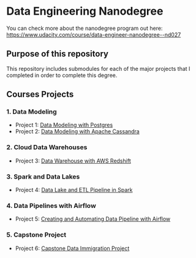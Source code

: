 # Data Engineering Nanodegree

You can check more about the nanodegree program out here: https://www.udacity.com/course/data-engineer-nanodegree--nd027

## Purpose of this repository
This repository includes submodules for each of the major projects that I completed in order to complete this degree.



## Courses Projects

### 1. Data Modeling

 - Project 1: [Data Modeling with Postgres](https://github.com/mludden55/data-engineering-nanodegree/tree/master/Project1-data-modeling-postgres)
 - Project 2: [Data Modeling with Apache Cassandra](https://github.com/mludden55/data-engineering-nanodegree/tree/master/Project2-data-modeling-apache-cassandra)
 
### 2. Cloud Data Warehouses
 
 - Project 3: [Data Warehouse with AWS Redshift](https://github.com/mludden55/data-engineering-nanodegree/tree/master/Project3-data-warehouse)
 
### 3. Spark and Data Lakes
 
 - Project 4: [Data Lake and ETL Pipeline in Spark](https://github.com/mludden55/data-engineering-nanodegree/tree/master/Project4-data-lake)
 
### 4. Data Pipelines with Airflow
 
 - Project 5: [Creating and Automating Data Pipeline with Airflow](https://github.com/mludden55/data-engineering-nanodegree/tree/master/Project5-data-pipelines-airflow)
  
### 5. Capstone Project

 - Project 6: [Capstone Data Immigration Project](https://github.com/mludden55/data-engineering-nanodegree/tree/master/Project6-capstone-project)
